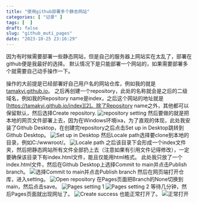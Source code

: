 ```yaml
---
title: "使用github部署多个静态网站"
categories: [ "记录" ]
tags: [  ]
draft: false
slug: "github_muti_pages"
date: "2023-10-25 23:16:29"
---
```


因为有时候需要部署一些静态网站，但是自己的服务器上网站实在太乱了，部署在github便是我最好的选择。
默认情况下是只能部署一个网站的，如果需要部署多个就需要自己动手操作一下。


<!--more-->


操作的大前提是已经部署好自己用户名的网站仓库，例如我的就是[tamakyi.github.io][1]。
之后再创建一个repository，此处的名称就会是之后的二级域名，例如我的Repository name是index，之后这个网站的地址就是[https://tamakyi.github.io/index][2]。除了Repository name之外，其他都可以保留默认，然后选择Create repository.
![repository setting][3]
然后要做的就是把本地的网页文件部署上去，因为在Windows环境ixa，为了直观的体现，此处我安装了Github Desktop，在创建完repository之后点击Set up in Desktop跳转到Github Desktop。
![Set up in Desktop][4]
然后Locale path选择要clone到本地的目录，例如C:/wwwroot/。
![Locale path][5]
之后该目录下会形成一个index文件夹，然后把静态网站所有文件全部扔上去（注意如果有引用文件记得修改），一定要确保该目录下有index.html文件，能且仅能用html格式。
此处我只放了一个index.html文件，然后在Github Desktop上选择Commit to main并点击Publish branch。
![选择Commit to main并点击Publish branch][6]
然后在网页端打开仓库，进入setting。
![Open repository][7]
在Pages页面把Branch的None切换到main，然后点击save。
![Pages setting 1][8]
![Pages setting 2][9]
等待几分钟，然后Pages页面就出现网址了。
![Create success][10]
也能正常打开了。
![正常打开][11]


  [1]: https://tamakyi.github.io
  [2]: https://tamakyi.github.io/index
  [3]: https://img-tama-guru.oss-cn-hongkong.aliyuncs.com/2023/10/25/65392cc5cab91.png
  [4]: https://img-tama-guru.oss-cn-hongkong.aliyuncs.com/2023/10/25/65392d9a9dbb4.png
  [5]: https://img-tama-guru.oss-cn-hongkong.aliyuncs.com/2023/10/25/65392e2d140da.png
  [6]: https://img-tama-guru.oss-cn-hongkong.aliyuncs.com/2023/10/25/65392fe60742f.png
  [7]: https://img-tama-guru.oss-cn-hongkong.aliyuncs.com/2023/10/25/6539303c29146.png
  [8]: https://img-tama-guru.oss-cn-hongkong.aliyuncs.com/2023/10/25/6539309bc201e.png
  [9]: https://img-tama-guru.oss-cn-hongkong.aliyuncs.com/2023/10/25/653930ac32fdb.png
  [10]: https://img-tama-guru.oss-cn-hongkong.aliyuncs.com/2023/10/25/653931096978e.png
  [11]: https://img-tama-guru.oss-cn-hongkong.aliyuncs.com/2023/10/25/653931279ab72.png